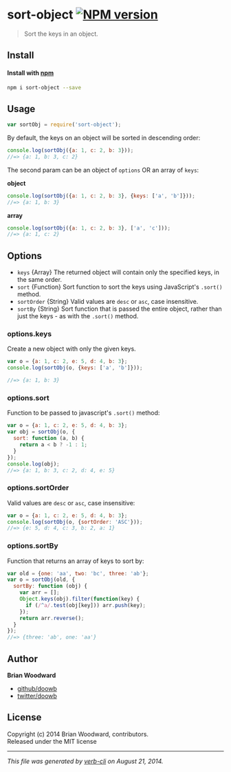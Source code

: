 # sort-object [![NPM version](https://badge.fury.io/js/sort-object.png)](http://badge.fury.io/js/sort-object)

> Sort the keys in an object.

## Install
#### Install with [npm](npmjs.org)

```bash
npm i sort-object --save
```

## Usage

```js
var sortObj = require('sort-object');
```

By default, the keys on an object will be sorted in descending order:

```js
console.log(sortObj({a: 1, c: 2, b: 3}));
//=> {a: 1, b: 3, c: 2}
```

The second param can be an object of `options` OR an array of `keys`:

**object**

```js
console.log(sortObj({a: 1, c: 2, b: 3}, {keys: ['a', 'b']}));
//=> {a: 1, b: 3}
```

**array**

```js
console.log(sortObj({a: 1, c: 2, b: 3}, ['a', 'c']));
//=> {a: 1, c: 2}
```

## Options

* `keys` {Array} The returned object will contain only the specified keys, in the same order.
* `sort` {Function} Sort function to sort the keys using JavaScript's `.sort()` method.
* `sortOrder` {String} Valid values are `desc` or `asc`, case insensitive.
* `sortBy` {String} Sort function that is passed the entire object, rather than just the keys - as with the `.sort()` method.

### options.keys

Create a new object with only the given keys.

```js
var o = {a: 1, c: 2, e: 5, d: 4, b: 3};
console.log(sortObj(o, {keys: ['a', 'b']}));

//=> {a: 1, b: 3}
```

### options.sort

Function to be passed to javascript's `.sort()` method:

```js
var o = {a: 1, c: 2, e: 5, d: 4, b: 3};
var obj = sortObj(o, {
  sort: function (a, b) {
    return a < b ? -1 : 1;
  }
});
console.log(obj);
//=> {a: 1, b: 3, c: 2, d: 4, e: 5}
```

### options.sortOrder

Valid values are `desc` or `asc`, case insensitive:

```js
var o = {a: 1, c: 2, e: 5, d: 4, b: 3};
console.log(sortObj(o, {sortOrder: 'ASC'}));
//=> {e: 5, d: 4, c: 3, b: 2, a: 1}
```

### options.sortBy

Function that returns an array of keys to sort by:

```js
var old = {one: 'aa', two: 'bc', three: 'ab'};
var o = sortObj(old, {
  sortBy: function (obj) {
    var arr = [];
    Object.keys(obj).filter(function(key) {
      if (/^a/.test(obj[key])) arr.push(key);
    });
    return arr.reverse();
  }
});
//=> {three: 'ab', one: 'aa'}
```

## Author

**Brian Woodward**
 
+ [github/doowb](https://github.com/doowb)
+ [twitter/doowb](http://twitter.com/doowb) 

## License
Copyright (c) 2014 Brian Woodward, contributors.  
Released under the MIT license

***

_This file was generated by [verb-cli](https://github.com/assemble/verb-cli) on August 21, 2014._